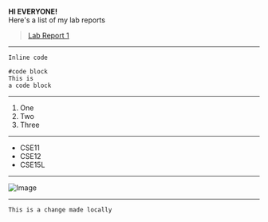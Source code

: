 **HI EVERYONE!**\
Here's a list of my lab reports
>[Lab Report 1](https://ZhuoyangM.github.io/cse15l-lab-reports/lab-report-1-week-2.html)

---

`Inline code`

```
#code block
This is 
a code block
```

---
1. One
2. Two
3. Three

---
* CSE11
* CSE12
* CSE15L

---
![Image](https://i.guim.co.uk/img/media/26392d05302e02f7bf4eb143bb84c8097d09144b/446_167_3683_2210/master/3683.jpg?width=1200&height=1200&quality=85&auto=format&fit=crop&s=49ed3252c0b2ffb49cf8b508892e452d)


---
`This is a change made locally`
